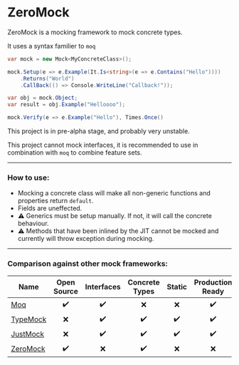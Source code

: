 # ZeroMock

ZeroMock is a mocking framework to mock concrete types.

It uses a syntax familier to `moq`

```cs
var mock = new Mock<MyConcreteClass>();

mock.Setup(e => e.Example(It.Is<string>(e => e.Contains("Hello"))))
    .Returns("World")
    .CallBack(() => Console.WriteLine("Callback!"));

var obj = mock.Object;
var result = obj.Example("Helloooo");

mock.Verify(e => e.Example("Hello"), Times.Once()
```

This project is in pre-alpha stage, and probably very unstable.

This project cannot mock interfaces, it is recommended to use in combination with `moq` to combine feature sets.

---

### How to use:

- Mocking a concrete class will make all non-generic functions and properties return `default`.
- Fields are uneffected.
- ⚠️ Generics must be setup manually. If not, it will call the concrete behaviour.
- ⚠️ Methods that have been inlined by the JIT cannot be mocked and currently will throw exception during mocking.

---

### Comparison against other mock frameworks:

| Name                                                        | Open Source | Interfaces | Concrete Types | Static | Production Ready |
| ----------------------------------------------------------- | :---------: | :--------: | :------------: | :----: | :--------------: |
| [Moq](https://github.com/moq/moq4)                          |      ✔️      |     ✔️      |       ❌        |   ❌    |        ✔️         |
| [TypeMock](https://www.typemock.com/isolator-product-page/) |      ❌      |     ✔️      |       ✔️        |   ✔️    |        ✔️         |
| [JustMock](https://www.telerik.com/products/mocking.aspx)   |      ❌      |     ✔️      |       ✔️        |   ✔️    |        ✔️         |
| [ZeroMock](https://github.com/CoenraadS/ZeroMock)           |      ✔️      |     ❌      |       ✔️        |   ❌    |        ❌         |